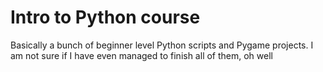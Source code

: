 # Intro to Python course

Basically a bunch of beginner level Python scripts and Pygame projects. I am not sure if I have even managed to finish all of them, oh well

